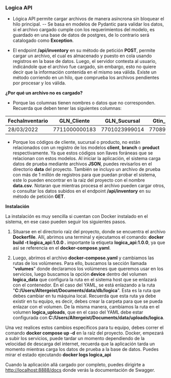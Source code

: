 ### Logica API

- Lógica API permite cargar archivos de manera asíncrona sin bloquear el hilo principal. -- Se basa en modelos de Pydantic para validar los datos, si el archivo cargado cumple con los requerimientos del modelo, es guardado en una base de datos de postgres, de lo contrario será catalogado como **Exception**.

- El endpoint **/api/inventory** en su método de petición **POST**, permite cargar un archivo, el cual es almacenado y puesto en cola usando registros en la base de datos. Luego, el servidor contesta al usuario, indicándole que el archivo fue cargado, sin embargo, esto no quiere decir que la información contenida en el mismo sea válida. Existe un método corriendo en un hilo, que comprueba los archivos pendientes por procesar y los válida.

**¿Por qué un archivo no es cargado?**

- Porque las columnas tienen nombres o datos que no corresponden. Recuerda que deben tener las siguientes columnas:

| FechaInventario | GLN_Cliente   | GLN_Sucursal  | Gtin_Producto | Inventario_Final | PrecioUnidad |
| --------------- | ------------- | ------------- | ------------- | ---------------- | ------------ |
| 28/03/2022      | 7711000000183 | 7701023999014 | 7708951417931 | 0                | 7731.09      |

- Porque los códigos de cliente, sucursal o producto, no están relacionados con un registro de los modelos **client**, **branch** o **product** respectivamente. Ya que estos códigos son llaves foráneas que se relacionan con estos modelos. Al iniciar la aplicación, el sistema carga datos de prueba mediante archivos **JSON**, puedes revisarlos en el directorio **data** del proyecto. También se incluyo un archivo de prueba con más de 1 millón de registros para que puedan probar el sistema, este lo pueden encontrar en la raíz del proyecto con el nombre **data.csv**. Notaran que mientras procesa el archivo pueden cargar otros, o consultar los datos subidos en el endpoint **/api/inventory** en su método de petición **GET**.

**Instalación**

La instalación es muy sencilla si cuentan con Docker instalado en el sistema, en ese caso pueden seguir los siguientes pasos.

1. Situarse en el directorio raíz del proyecto, donde se encuentra el archivo **Dockerfile**. Allí, abrimos una terminal y ejecutamos el comando: **docker build -t logica_api:1.0.0 .** importante la etiqueta **logica_api:1.0.0**, ya que así se referencia en el **docker-compose.yaml**.

2. Luego, abrimos el archivo **docker-compose.yaml** y cambiamos las rutas de los volúmenes. Para ello, buscamos la sección llamada "**volumes**" donde declaramos los volúmenes que queremos usar en los servicios, luego buscamos la opción **device** dentro del volumen **logica_data** que configura la ruta en el sistema host que se enlazará con el contenedor. En el caso del YAML, se está enlazando a la ruta "**C:/Users/Altergeist/Documents/data/db/logica**". Esta es la ruta que debes cambiar en tu máquina local. Recuerda que esta ruta ya debe existir en tu equipo, es decir, debes crear la carpeta para que se pueda enlazar con el volumen. De la misma manera, cambiamos la ruta en el volumen **logica_uploads**, que en el caso del YAML debe estar configurada con **C:/Users/Altergeist/Documents/data/uploads/logica**.

Una vez realices estos cambios específicos para tu equipo, debes correr el comando **docker compose up -d** en la raíz del proyecto. Docker, empezará a subir los servicios, puede tardar un momento dependiendo de la velocidad de descarga del internet, recuerda que la aplicación tarda un momento mientras carga los datos de prueba a la base de datos. Puedes mirar el estado ejecutando **docker logs logica_api**

Cuando la aplicación allá cargado por completo, puedes dirigirte a [http://localhost:8888/docs](http://localhost:8888/docs "http://localhost:8888/docs") donde verás la documentación de Swagger.
